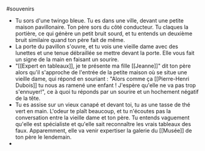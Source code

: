 #souvenirs 

- Tu sors d'une twingo bleue. Tu es dans une ville, devant une petite maison pavillonaire. Ton père sors du côté conducteur. Tu claques la portière, ce qui génère un petit bruit sourd, et tu entends un deuxième bruit similaire quand ton père fait de même.
- La porte du pavillon s'ouvre, et tu vois une vieille dame avec des lunettes et une tenue débraillée se mettre devant la porte. Elle vous fait un signe de la main en faisant un sourire.
- "[[Expert en tableaux]], je te présente ma fille [[Jeanne]]" dit ton père alors qu'il s'approche de l'entrée de la petite maison où se situe une vieille dame, qui répond en souriant : "Alors comme ça [[Pierre-Henri Dubois]] tu nous as ramené une enfant ! J'espère qu'elle ne va pas trop s'ennuyer!", ce à quoi tu réponds par un sourire et un hochement négatif de la tête.
- Tu es assise sur un vieux canapé et devant toi, tu as une tasse de thé vert en main. L'odeur te plaît beaucoup, et tu n'écoutes pas la conversation entre la vieille dame et ton père. Tu entends vaguement qu'elle est spécialiste et qu'elle sait reconnaître les vrais tableaux des faux. Apparemment, elle va venir expertiser la galerie du [[Musée]] de ton père le lendemain.
- 